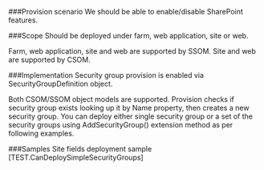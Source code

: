 ﻿<properties 
	  pageTitle="[PAGE_TITLE]" 
    pageName="[PAGE_NAME]"
    parentPageId="3981"
/>

###Provision scenario
We should be able to enable/disable SharePoint features.

###Scope
Should be deployed under farm, web application, site or web.

Farm, web application, site and web are supported by SSOM.
Site and web are supported by CSOM.

###Implementation
Security group provision is enabled via SecurityGroupDefinition object.

Both CSOM/SSOM object models are supported. Provision checks if security group exists looking up it by Name property, then creates a new security group. You can deploy either single security group or a set of the security groups using AddSecurityGroup() extension method as per following examples.

###Samples
Site fields deployment sample
[TEST.CanDeploySimpleSecurityGroups]